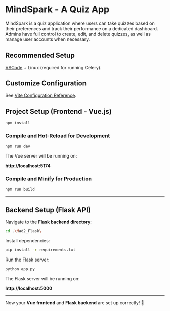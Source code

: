 # MindSpark - A Quiz App  

MindSpark is a quiz application where users can take quizzes based on their preferences and track their performance on a dedicated dashboard.  
Admins have full control to create, edit, and delete quizzes, as well as manage user accounts when necessary.


## Recommended Setup

[VSCode](https://code.visualstudio.com/) + Linux (required for running Celery).

## Customize Configuration

See [Vite Configuration Reference](https://vite.dev/config/).

## Project Setup (Frontend - Vue.js)

```sh
npm install
```

### Compile and Hot-Reload for Development

```sh
npm run dev
```

The Vue server will be running on:

**http://localhost:5174**


### Compile and Minify for Production


```sh
npm run build
```

---

## Backend Setup (Flask API)

Navigate to the **Flask backend directory**:

```sh
cd .\Mad2_Flask\
```

Install dependencies:

```sh
pip install -r requirements.txt
```

Run the Flask server:

```sh
python app.py
```

The Flask server will be running on:

**http://localhost:5000**

---

Now your **Vue frontend** and **Flask backend** are set up correctly! 🚀

